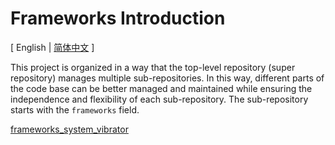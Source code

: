# Frameworks Introduction

\[ English | [简体中文](README_zh-cn.md) \]

This project is organized in a way that the top-level repository (super repository) manages multiple sub-repositories. In this way, different parts of the code base can be better managed and maintained while ensuring the independence and flexibility of each sub-repository. The sub-repository starts with the `frameworks` field.

[frameworks_system_vibrator](../../open-vela/frameworks_system_vibrator)
